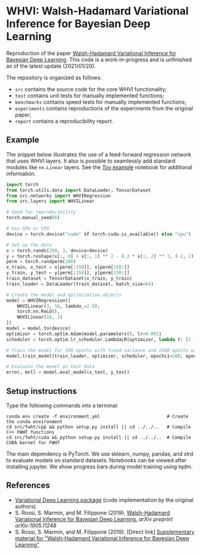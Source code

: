 # WHVI: Walsh-Hadamard Variational Inference for Bayesian Deep Learning

Reproduction of the paper [Walsh-Hadamard Variational Inference for Bayesian Deep Learning](https://proceedings.neurips.cc//paper/2020/hash/6df182582740607da754e4515b70e32d-Abstract.html).
This code is a work-in-progress and is unfinished as of the latest update (2021/01/20).

The repository is organized as follows:
* `src` contains the source code for the core WHVI functionality;
* `test` contains unit tests for manually implemented functions;
* `benchmarks` contains speed tests for manually implemented functions;
* `experiments` contains reproductions of the experiments from the original paper;
* `report` contains a reproducibility report.

## Example
The snippet below illustrates the use of a feed-forward regression network that uses WHVI layers.
It also is possible to seamlessly add standard modules like `nn.Linear` layers.
See the [Toy example](./experiments/Toy%20example.ipynb) notebook for additional information.

```python
import torch
from torch.utils.data import DataLoader, TensorDataset
from src.networks import WHVIRegression
from src.layers import WHVILinear

# Seed for reproducibility
torch.manual_seed(0)

# Use GPU or CPU
device = torch.device("cuda" if torch.cuda.is_available() else "cpu")

# Set up the data
x = torch.randn(200, 3, device=device)
y = torch.reshape(x[:, 0] + x[:, 1] ** 2 - 0.3 * x[:, 2] ** 3, (-1, 1))
perm = torch.randperm(200)
x_train, x_test = x[perm[:150]], x[perm[150:]]
y_train, y_test = y[perm[:150]], y[perm[150:]]
train_dataset = TensorDataset(x_train, y_train)
train_loader = DataLoader(train_dataset, batch_size=64)

# Create the model and optimization objects
model = WHVIRegression([
    WHVILinear(3, 16, lambda_=2.0),
    torch.nn.ReLU(),
    WHVILinear(16, 1)
])
model = model.to(device)
optimizer = torch.optim.Adam(model.parameters(), lr=0.001)
scheduler = torch.optim.lr_scheduler.LambdaLR(optimizer, lambda t: (1 + 0.0005 * t) ** (-0.3))

# Train the model for 500 epochs with fixed variance and 1500 epochs with optimized variance
model.train_model(train_loader, optimizer, scheduler, epochs1=500, epochs2=1500)

# Evaluate the model on test data
error, mnll = model.eval_model(x_test, y_test)
```

## Setup instructions
Type the following commands into a terminal:
```
conda env create -f environment.yml                         # Create the conda environment
cd src/fwht/cpp && python setup.py install || cd ../../..   # Compile C++ FWHT functions
cd src/fwht/cuda && python setup.py install || cd ../../..  # Compile CUDA kernel for FWHT
```
The main dependency is PyTorch.
We use sklearn, numpy, pandas, and xlrd to evaluate models on standard datasets.
Notebooks can be viewed after installing jupyter.
We show progress bars during model training using tqdm.


## References
* [Variational Deep Learning package](https://github.com/srossi93/vardl) (code implementation by the original authors)
* S. Rossi, S. Marmin, and M. Filippone (2019). [Walsh-Hadamard Variational Inference for Bayesian Deep Learning.](https://arxiv.org/abs/1905.11248) *arXiv preprint arXiv:1905.11248*  
* S. Rossi, S. Marmin, and M. Filippone (2019). \[Direct link\] [Supplementary material for "Walsh-Hadamard Variational Inference for Bayesian Deep Learning"](https://www.eurecom.fr/fr/publication/6398/download/data-publi-6398.pdf)